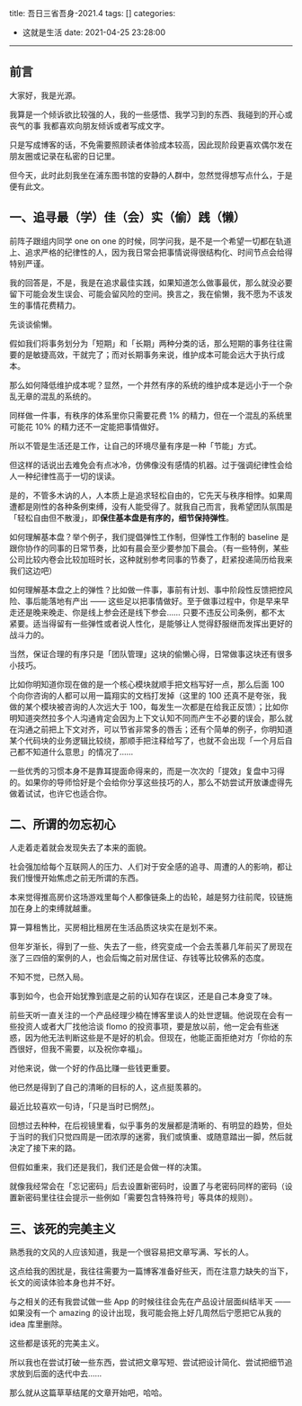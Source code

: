 title: 吾日三省吾身-2021.4
tags: []
categories:
  - 这就是生活
date: 2021-04-25 23:28:00
---
## 前言

大家好，我是光源。

我算是一个倾诉欲比较强的人，我的一些感悟、我学习到的东西、我碰到的开心或丧气的事 我都喜欢向朋友倾诉或者写成文字。

只是写成博客的话，不免需要照顾读者体验成本较高，因此现阶段更喜欢偶尔发在朋友圈或记录在私密的日记里。

但今天，此时此刻我坐在浦东图书馆的安静的人群中，忽然觉得想写点什么，于是便有此文。

## 一、追寻最（学）佳（会）实（偷）践（懒）

前阵子跟组内同学 one on one 的时候，同学问我，是不是一个希望一切都在轨道上、追求严格的纪律性的人，因为我日常会把事情说得很结构化、时间节点会给得特别严谨。

我的回答是，不是，我是在追求最佳实践，如果知道怎么做事最优，那么就没必要留下可能会发生误会、可能会留风险的空间。换言之，我在偷懒，我不愿为不该发生的事情花费精力。


先谈谈偷懒。

假如我们将事务划分为「短期」和「长期」两种分类的话，那么短期的事务往往需要的是敏捷高效，干就完了；而对长期事务来说，维护成本可能会远大于执行成本。

那么如何降低维护成本呢？显然，一个井然有序的系统的维护成本是远小于一个杂乱无章的混乱的系统的。

同样做一件事，有秩序的体系里你只需要花费 1% 的精力，但在一个混乱的系统里可能花 10% 的精力还不一定能把事情做好。

所以不管是生活还是工作，让自己的环境尽量有序是一种「节能」方式。


但这样的话说出去难免会有点冰冷，仿佛像没有感情的机器。过于强调纪律性会给人一种纪律性高于一切的误读。

是的，不管多木讷的人，人本质上是追求轻松自由的，它先天与秩序相悖。如果周遭都是刚性的各种条例束缚，没有人能受得了。就我自己而言，我希望团队氛围是「轻松自由但不散漫」，即**保住基本盘是有序的，细节保持弹性**。

如何理解基本盘？举个例子，我们提倡弹性工作制，但弹性工作制的 baseline 是跟你协作的同事的日常节奏，比如有晨会至少要参加下晨会。（有一些特例，某些公司比较内卷会比较加班时长，这种就别参考同事的节奏了，赶紧投递简历给我来我们这边吧）

如何理解基本盘之上的弹性？比如做一件事，事前有计划、事中阶段性反馈把控风险、事后能落地有产出 —— 这些足以把事情做好。至于做事过程中，你是早来早走还是晚来晚走、你是线上参会还是线下参会…… 只要不违反公司条例，都不太紧要。适当得留有一些弹性或者说人性化，是能够让人觉得舒服继而发挥出更好的战斗力的。


当然，保证合理的有序只是「团队管理」这块的偷懒心得，日常做事这块还有很多小技巧。
<!--more-->
比如你明知道你现在做的是一个核心模块就顺手把文档写好一点，那么后面 100 个向你咨询的人都可以用一篇翔实的文档打发掉（这里的 100 还真不是夸张，我做的某个模块被咨询的人次远大于 100，每发生一次都是在给我正反馈）；比如你明知道突然拉多个人沟通肯定会因为上下文认知不同而产生不必要的误会，那么就在沟通之前把上下文对齐，可以节省非常多的唇舌；还有个简单的例子，你明知道某个代码块的业务逻辑比较绕，那顺手把注释给写了，也就不会出现「一个月后自己都不知道什么意思」的情况了……

一些优秀的习惯本身不是靠耳提面命得来的，而是一次次的「提效」复盘中习得的。如果你的导师恰好是个会给你分享这些技巧的人，那么不妨尝试开放谦虚得先做着试试，也许它也适合你。

## 二、所谓的勿忘初心

人走着走着就会发现失去了本来的面貌。

社会强加给每个互联网人的压力、人们对于安全感的追寻、周遭的人的影响，都让我们慢慢开始焦虑之前无所谓的东西。

本来觉得推高房价这场游戏里每个人都像链条上的齿轮，越是努力往前爬，铰链施加在身上的束缚就越重。

算一算租售比，买房相比租房在生活品质这块实在是划不来。

但年岁渐长，得到了一些、失去了一些，终究变成一个会去羡慕几年前买了房现在涨了三四倍的案例的人，也会后悔之前对居住证、存钱等比较佛系的态度。

不知不觉，已然入局。

事到如今，也会开始犹豫到底是之前的认知存在误区，还是自己本身变了味。

前些天听一直关注的一个产品经理少楠在博客里谈人的处世逻辑。他说现在会有一些投资人或者大厂找他洽谈 flomo 的投资事项，要是放以前，他一定会有些迷惑，因为他无法判断这些是不是好的机会。但现在，他能正面拒绝对方「你给的东西很好，但我不需要，以及祝你幸福」。

对他来说，做一个好的作品比赚一些钱更重要。

他已然是得到了自己的清晰的目标的人，这点挺羡慕的。

最近比较喜欢一句诗，「只是当时已惘然」。

回想过去种种，在后视镜里看，似乎事务的发展都是清晰的、有明显的趋势，但处于当时的我们只觉四周是一团浓厚的迷雾，我们或慎重、或随意踏出一脚，然后就决定了接下来的路。

但假如重来，我们还是我们，我们还是会做一样的决策。

就像我经常会在「忘记密码」后去设置新密码时，设置了与老密码同样的密码（设置新密码里往往会提示一些例如「需要包含特殊符号」等具体的规则）。

## 三、该死的完美主义

熟悉我的文风的人应该知道，我是一个很容易把文章写满、写长的人。

这点给我的困扰是，我往往需要为一篇博客准备好些天，而在注意力缺失的当下，长文的阅读体验本身也并不好。

与之相关的还有我尝试做一些 App 的时候往往会先在产品设计层面纠结半天 —— 如果没有一个 amazing 的设计出现，我可能会拖上好几周然后宁愿把它从我的 idea 库里删除。

这些都是该死的完美主义。

所以我也在尝试打破一些东西，尝试把文章写短、尝试把设计简化、尝试把细节追求放到后面的迭代中去……

那么就从这篇草草结尾的文章开始吧，哈哈。
